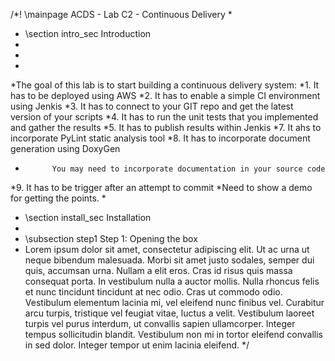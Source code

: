/*! \mainpage ACDS - Lab C2 - Continuous Delivery
 *
 * \section intro_sec Introduction
 *
 * 
 *
 *The goal of this lab is to start building a continuous delivery system:
 *1. It has to be deployed using AWS
 *2. It has to enable a simple CI environment using Jenkis
 *3. It has to connect to your GIT repo and get the latest version of your scripts
 *4. It has to run the unit tests that you implemented and gather the results
 *5. It has to publish results within Jenkis
 *7. It ahs to incorporate PyLint static analysis tool
 *8. It has to incorporate document generation using DoxyGen
 *           You may need to incorporate documentation in your source code
 *9. It has to be trigger after an attempt to commit
 *Need to show a demo for getting the points.
 *
 * \section install_sec Installation
 *
 * \subsection step1 Step 1: Opening the box
 *  Lorem ipsum dolor sit amet, consectetur adipiscing elit. Ut ac urna ut neque bibendum malesuada. Morbi sit amet justo sodales, semper dui quis, accumsan urna. Nullam a elit eros. Cras id risus quis massa consequat porta. In vestibulum nulla a auctor mollis. Nulla rhoncus felis et nunc tincidunt tincidunt at nec odio. Cras ut commodo odio. Vestibulum elementum lacinia mi, vel eleifend nunc finibus vel. Curabitur arcu turpis, tristique vel feugiat vitae, luctus a velit. Vestibulum laoreet turpis vel purus interdum, ut convallis sapien ullamcorper. Integer tempus sollicitudin blandit. Vestibulum non mi in tortor eleifend convallis in sed dolor. Integer tempor ut enim lacinia eleifend. 
 */